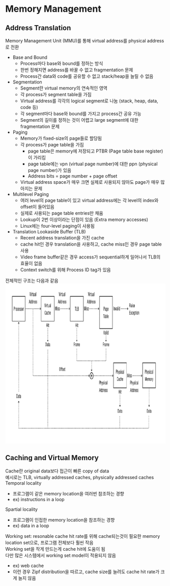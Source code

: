 # Memory Management
## Address Translation
Memory Management Unit (MMU)를 통해 virtual address를 physical address로 전환
- Base and Bound
    - Process마다 base와 bound를 정하는 방식
    - 한번 정해지면 address를 바꿀 수 없고 fragmentation 문제
    - Process간 data와 code를 공유할 수 없고 stack/heap을 늘릴 수 없음
- Segmentation
    - Segment란 virtual memory의 연속적인 영역
    - 각 process가 segment table을 가짐
    - Virtual address를 각각의 logical segment로 나눔 (stack, heap, data, code 등)
    - 각 segment마다 base와 bound를 가지고 process간 공유 가능
    - Segment의 길이를 정하는 것이 어렵고 large segment에 대한 fragmentation 문제
- Paging
    - Memory가 fixed-size의 page들로 할당됨
    - 각 process가 page table을 가짐
        - page table은 memory에 저장되고 PTBR (Page table base register)이 가리킴
        - page table에는 vpn (virtual page number)에 대한 ppn (physical page number)가 있음
        - Address bits = page number + page offset
    - Virtual address space가 매우 크면 실제로 사용되지 않아도 page가 매우 많아지는 문제
- Multilevel Paging
    - 여러 level의 page table이 있고 virtual address에는 각 level의 index와 offset이 들어있음
    - 실제로 사용되는 page table entries만 채움
    - Lookup이 2번 이상이라는 단점이 있음 (Extra memory accesses)
    - Linux에는 four-level paging이 사용됨
- Translation Lookaside Buffer (TLB)
    - Recent address translation을 가진 cache
    - cache hit인 경우 translation을 사용하고, cache miss인 경우 page table 사용
    - Video frame buffer같은 경우 access가 sequential하게 일어나서 TLB의 효율이 없음
    - Context switch를 위해 Process ID tag가 있음

전체적인 구조는 다음과 같음  
<img src = "https://github.com/eomhs/TIL/blob/main/figures/Memory%20management.PNG" width="700" height="500"/>

## Caching and Virtual Memory
Cache란 original data보다 접근이 빠른 copy of data  
예시로는 TLB, virtually addressed caches, physically addressed caches  
Temporal locality
- 프로그램이 같은 memory location을 여러번 참조하는 경향
- ex) instructions in a loop

Spartial locality
- 프로그램이 인접한 memory location을 참조하는 경향
- ex) data in a loop

Working set: resonable cache hit rate를 위해 cache되는것이 필요한 memory location set으로, 프로그램 전체보다 훨씬 작음  
Working set을 작게 만드는게 cache hit에 도움이 됨  
다만 많은 시스템에서 working set model이 적용되지 않음
- ex) web cache
- 이런 경우 Zipf distribution을 따르고, cache size를 늘려도 cache hit rate가 크게 늘지 않음
